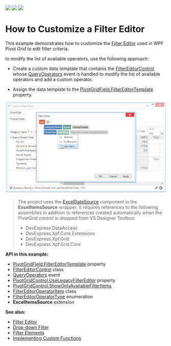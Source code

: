 <!-- default badges list -->
![](https://img.shields.io/endpoint?url=https://codecentral.devexpress.com/api/v1/VersionRange/181533474/21.1.5%2B)
[![](https://img.shields.io/badge/Open_in_DevExpress_Support_Center-FF7200?style=flat-square&logo=DevExpress&logoColor=white)](https://supportcenter.devexpress.com/ticket/details/T830419)
[![](https://img.shields.io/badge/📖_How_to_use_DevExpress_Examples-e9f6fc?style=flat-square)](https://docs.devexpress.com/GeneralInformation/403183)
<!-- default badges end -->
# How to Customize a Filter Editor

This example demonstrates how to customize the [Filter Editor](https://docs.devexpress.com/WPF/400733) used in WPF Pivot Grid to edit filter criteria.

to modify the list of available operators, use the following approach:

* Create a custom data template that contains the [FilterEditorControl](https://docs.devexpress.com/WPF/DevExpress.Xpf.Core.FilteringUI.FilterEditorControl) whose [QueryOperators](https://docs.devexpress.com/WPF/DevExpress.Xpf.Core.FilteringUI.FilterEditorControl.QueryOperators) event is handled to modify the list of available operators and add a custom operator.

* Assign the data template to the [PivotGridField.FilterEditorTemplate](https://docs.devexpress.com/WPF/DevExpress.Xpf.PivotGrid.PivotGridControl.FilterEditorTemplate) property.

![screenshot](./images/screenshot.png)

> The project uses the [ExcelDataSource](https://docs.devexpress.com/CoreLibraries/DevExpress.DataAccess.Excel.ExcelDataSource) component in the **ExcelItemsSource** wrapper. It requires references to the following assemblies in addition to references created automatically when the PivotGrid control is dropped from VS Designer Toolbox:
> * DevExpress.DataAccess
> * DevExpress.Xpf.Core.Extensions
> * DevExpress.Xpf.Grid
> * DevExpress.Xpf.Grid.Core


**API in this example:**

* [PivotGridField.FilterEditorTemplate](https://docs.devexpress.com/WPF/DevExpress.Xpf.PivotGrid.PivotGridControl.FilterEditorTemplate) property
* [FilterEditorControl](https://docs.devexpress.com/WPF/DevExpress.Xpf.Core.FilteringUI.FilterEditorControl) class
* [QueryOperators](https://docs.devexpress.com/WPF/DevExpress.Xpf.Core.FilteringUI.FilterEditorControl.QueryOperators) event
* [PivotGridControl.UseLegacyFilterEditor](https://docs.devexpress.com/WPF/DevExpress.Xpf.PivotGrid.PivotGridControl.UseLegacyFilterEditor) property
* [PivotGridControl.ShowOnlyAvailableFilterItems ](https://docs.devexpress.com/WPF/DevExpress.Xpf.PivotGrid.PivotGridControl.ShowOnlyAvailableFilterItem)
* [FilterEditorOperatorItem](https://docs.devexpress.com/WPF/DevExpress.Xpf.Core.FilteringUI.FilterEditorOperatorItem) class
* [FilterEditorOperatorType](https://docs.devexpress.com/WPF/DevExpress.Xpf.Core.FilteringUI.FilterEditorOperatorType) enumeration
* **ExcelItemsSource** extension

**See also:**

* [Filter Editor](https://docs.devexpress.com/WPF/400733) 
* [Drop-down Filter](https://docs.devexpress.com/WPF/10932)
* [Filter Elements](https://docs.devexpress.com/WPF/400314)
* [Implementing Custom Functions](https://docs.devexpress.com/WindowsForms/9947)
